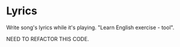 Lyrics
======

Write song's lyrics while it's playing.
"Learn English exercise - tool".

NEED TO REFACTOR THIS CODE. 
